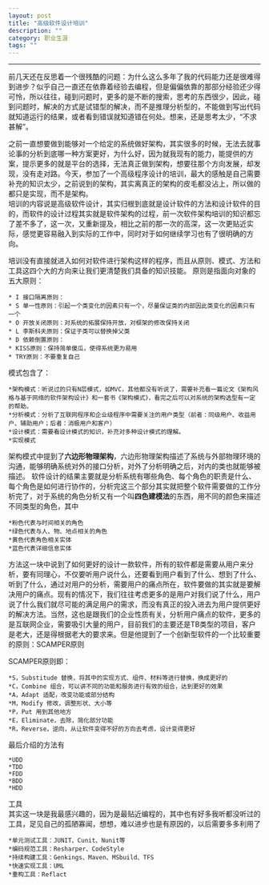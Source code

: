 ```yaml
---
layout: post
title: "高级软件设计培训"
description: ""
category: 职业生涯
tags: ""
---
```

***  

前几天还在反思着一个很残酷的问题：为什么这么多年了我的代码能力还是很难得到进步？似乎自己一直还在依靠着经验去编程，但是偏偏依靠的那部分经验还少得可怜，所以往往，碰到问题时，更多的是不断的搜索，思考的东西很少，因此，碰到问题时，解决的方式是试错型的解决，而不是推理分析型的，不能做到写出代码就知道运行的结果，或者看到错误就知道错在何处。想来，还是思考太少，“不求甚解”。
  
之前一直想要做到能够对一个给定的系统做好架构，其实很多的时候，无法去就事论事的分析到底哪一种方案更好，为什么好，因为就我现有的能力，能提供的方案，提示更多的就是平台的选择，无法真正做到架构，想要往那个方向发展，却发现，没有走对路。今天，参加了一个高级程序设计的培训，最大的感触是自己需要补充的知识太少，之前说到的架构，其实离真正的架构的皮毛都没沾上，所以做的都只是实现，而不是架构。  
培训的内容说是高级软件设计，其实归根到底就是设计软件的方法和设计软件的目的，而软件的设计过程其实就是软件架构的过程，前一次软件架构培训的知识都忘了差不多了，这一次，又重新提及，相比之前的那一次的高深，这一次更贴近实际，感觉更容易融入到实际的工作中，同时对于如何继续学习也有了很明确的方向。

培训没有直接就进入如何对软件进行架构这样的程序，而且从原则、模式、方法和工具这四个大的方向来让我们更清楚我们具备的知识技能。
原则是指面向对象的五大原则：

	* I 接口隔离原则：
	* S 单一性原则：引起一个类变化的因素只有一个，尽量保证类的内部因此类变化的因素只有一个
	* O 开放关闭原则：对系统的拓展保持开放，对框架的修改保持关闭
	* L 李斯科夫原则：保证子类可以替换掉父类
	* D 依赖倒置原则：
	* KISS原则：保持简单傻瓜，使得系统更为易用
	* TRY原则：不要重复自己

模式包含了：

	*架构模式：听说过的只有N层模式，如MVC，其他都没有听说了，需要补充看一篇论文《架构风格与基于网络的软件架构设计》和一套书《架构模式》，看完之后可以对系统的架构选型有一定的帮助。
	*分析模式：分析了互联网程序和企业级程序中需要关注的用户类型（前者：同级用户、收益用户、辅助用户；后者：消极用户和客户）
	*设计模式：需要看设计模式的知识，补充对多种设计模式的理解。
	*实现模式
架构模式中提到了<b>六边形物理架构</b>，六边形物理架构描述了系统与外部物理环境的沟通，能够明确系统对外的接口分析，对外了分析明确之后，对内的类也就能够被描述。
软件设计的结果主要就是分析系统有哪些角色、每个角色的职责是什么、每个角色是如何进行协作的，分析完这三个部分其实就把整个软件需要做的工作分析完了，对于系统的角色分析又有一个叫<b>四色建模法</b>的东西，用不同的颜色来描述不同类型的角色，其中
	
	*粉色代表与时间相关的角色
	*绿色代表与人、物、地点相关的角色
	*黄色代表角色相关实体
	*蓝色代表详细信息实体

方法这一块中说到了如何更好的设计一款软件，所有的软件都是需要从用户来分析，要有同理心，不仅要听用户说什么，还要看到用户看到了什么、想到了什么、听到了什么，通过对用户的分析，需要用户的痛点所在，软件要做的其实就是要解决用户的痛点。现有的情况下，我们往往考虑更多的是用户对我们说了什么，用户说了什么我们就尽可能的满足用户的需求，而没有真正的投入进去为用户提供更好的解决方法。当然，这也是跟我们的企业性质有关，分析用户痛点的软件，更多的是互联网企业，需要吸引大量的用户，目前我们的主要还是TB类型的项目，客户是老大，还是得根据老大的要求来。但是他提到了一个创新型软件的一个比较重要的原则：SCAMPER原则  

SCAMPER原则即：  

	*S，Substitude 替换，将其中的实现方式、组件、材料等进行替换，换成更好的
	*C，Combine 组合，可以讲不同的功能和服务进行有效的组合，达到更好的效果
	*A，Adapt 适配，改变功能或部分结构
	*M，Modify 修改，调整形状、大小等
	*P，Put 用到其他地方
	*E，Eliminate，去除，简化部分功能
	*R，Reverse，逆向，从让软件变得不好的方向去考虑，设计变得更好
最后介绍的方法有    

	*UDD
	*TDD
	*FDD
	*BDD
	*HDD

工具  
其实这一块是我最感兴趣的，因为是最贴近编程的，其中也有好多我听都没听过的工具，足见自己的孤陋寡闻，想想，难以进步也是有原因的，以后需要多多利用了

	*单元测试工具：JUNIT、Cunit、Nunit等
	*编码规范工具：Resharper、CodeStyle
	*持续构建工具：Genkings、Maven、MSbuild、TFS
	*快速实现工具：UML
	*重构工具：Reflact

